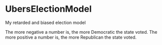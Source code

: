 # UbersElectionModel

My retarded and biased election model

The more negative a number is, the more Democratic the state voted.
The more positive a number is, the more Republican the state voted.
